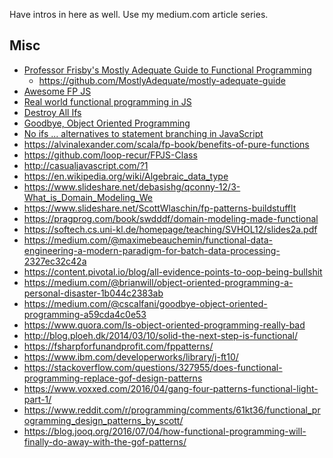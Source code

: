 Have intros in here as well. Use my medium.com article series.

## Misc
* [Professor Frisby's Mostly Adequate Guide to Functional Programming](https://mostly-adequate.gitbooks.io/mostly-adequate-guide/content/)
    * https://github.com/MostlyAdequate/mostly-adequate-guide
* [Awesome FP JS](https://github.com/stoeffel/awesome-fp-js)
* [Real world functional programming in JS
](https://github.com/haskellcamargo/js-real-world-functional-programming)
* [Destroy All Ifs](http://degoes.net/articles/destroy-all-ifs)
* [Goodbye, Object Oriented Programming](https://medium.com/@cscalfani/goodbye-object-oriented-programming-a59cda4c0e53)
* [No ifs ... alternatives to statement branching in JavaScript](https://javascriptweblog.wordpress.com/2010/07/26/no-more-ifs-alternatives-to-statement-branching-in-javascript/)
* https://alvinalexander.com/scala/fp-book/benefits-of-pure-functions
* https://github.com/loop-recur/FPJS-Class
* http://casualjavascript.com/?1
* https://en.wikipedia.org/wiki/Algebraic_data_type
* https://www.slideshare.net/debasishg/qconny-12/3-What_is_Domain_Modeling_We
* https://www.slideshare.net/ScottWlaschin/fp-patterns-buildstufflt
* https://pragprog.com/book/swdddf/domain-modeling-made-functional
* https://softech.cs.uni-kl.de/homepage/teaching/SVHOL12/slides2a.pdf
* https://medium.com/@maximebeauchemin/functional-data-engineering-a-modern-paradigm-for-batch-data-processing-2327ec32c42a
* https://content.pivotal.io/blog/all-evidence-points-to-oop-being-bullshit
* https://medium.com/@brianwill/object-oriented-programming-a-personal-disaster-1b044c2383ab
* https://medium.com/@cscalfani/goodbye-object-oriented-programming-a59cda4c0e53
* https://www.quora.com/Is-object-oriented-programming-really-bad
* http://blog.ploeh.dk/2014/03/10/solid-the-next-step-is-functional/
* https://fsharpforfunandprofit.com/fppatterns/
* https://www.ibm.com/developerworks/library/j-ft10/
* https://stackoverflow.com/questions/327955/does-functional-programming-replace-gof-design-patterns
* https://www.voxxed.com/2016/04/gang-four-patterns-functional-light-part-1/
* https://www.reddit.com/r/programming/comments/61kt36/functional_programming_design_patterns_by_scott/
* https://blog.jooq.org/2016/07/04/how-functional-programming-will-finally-do-away-with-the-gof-patterns/
